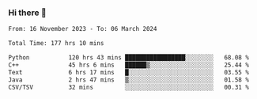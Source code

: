 ### Hi there 👋

<!--
**floyiac/floyiac** is a ✨ _special_ ✨ repository because its `README.md` (this file) appears on your GitHub profile.

Here are some ideas to get you started:

- 🔭 I’m currently working on ...
- 🌱 I’m currently learning ...
- 👯 I’m looking to collaborate on ...
- 🤔 I’m looking for help with ...
- 💬 Ask me about ...
- 📫 How to reach me: ...
- 😄 Pronouns: ...
- ⚡ Fun fact: ...
-->

<!--START_SECTION:waka-->

```txt
From: 16 November 2023 - To: 06 March 2024

Total Time: 177 hrs 10 mins

Python           120 hrs 43 mins █████████████████░░░░░░░░   68.08 %
C++              45 hrs 6 mins   ██████▒░░░░░░░░░░░░░░░░░░   25.44 %
Text             6 hrs 17 mins   █░░░░░░░░░░░░░░░░░░░░░░░░   03.55 %
Java             2 hrs 47 mins   ▒░░░░░░░░░░░░░░░░░░░░░░░░   01.58 %
CSV/TSV          32 mins         ░░░░░░░░░░░░░░░░░░░░░░░░░   00.31 %
```

<!--END_SECTION:waka-->

